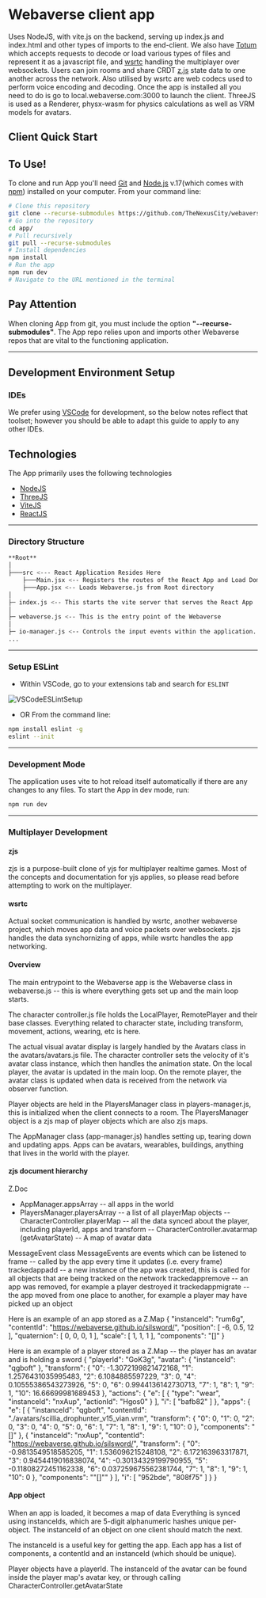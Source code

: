 # Webaverse client app

Uses NodeJS, with vite.js on the backend, serving up index.js and index.html and other types of imports to the end-client. We also have [Totum](https://github.com/webaverse/Totum/) which accepts requests to decode or load various types of files and represent it as a javascript file, and [wsrtc](https://github.com/webaverse/wsrtc/) handling the multiplayer over websockets. Users can join rooms and share CRDT [z.js](https://github.com/webaverse/zjs) state data to one another across the network. Also utilised by wsrtc are web codecs used to perform voice encoding and decoding.
Once the app is installed all you need to do is go to local.webaverse.com:3000 to launch the client. ThreeJS is used as a Renderer, physx-wasm for physics calculations as well as VRM models for avatars.

## Client Quick Start

## To Use!

To clone and run App you'll need [Git](https://git-scm.com) and [Node.js](https://nodejs.org/en/download/) v.17(which comes with [npm](http://npmjs.com)) installed on your computer. From your command line:

```bash
# Clone this repository
git clone --recurse-submodules https://github.com/TheNexusCity/webaverse-app
# Go into the repository
cd app/
# Pull recursively
git pull --recurse-submodules 
# Install dependencies
npm install
# Run the app
npm run dev
# Navigate to the URL mentioned in the terminal

```

## Pay Attention

When cloning App from git, you must include the option **"--recurse-submodules"**. The App repo relies upon and imports other Webaverse repos that are vital to the functioning application.

---

## Development Environment Setup

### IDEs

We prefer using [VSCode](https://code.visualstudio.com/download) for development, so the below notes reflect that toolset; however you should be able to adapt this guide to apply to any other IDEs.

## Technologies

The App primarily uses the following technologies

* [NodeJS](https://nodejs.org/)
* [ThreeJS](https://threejs.org/)
* [ViteJS](https://vitejs.dev/)
* [ReactJS](https://reactjs.org/)

---

### Directory Structure

```bash
**Root**
│
├───src <--- React Application Resides Here
	├───Main.jsx <-- Registers the routes of the React App and Load Dom
	├───App.jsx <-- Loads Webaverse.js from Root directory
│
├─ index.js <-- This starts the vite server that serves the React App
│
├─ webaverse.js <-- This is the entry point of the Webaverse
│
├─ io-manager.js <-- Controls the input events within the application.
...
```

---

### Setup ESLint

* Within VSCode, go to your extensions tab and search for `ESLINT`

![VSCodeESLintSetup](https://user-images.githubusercontent.com/51108458/144331775-2f5363d9-8d3f-4120-bb22-3308047c5605.png)

* OR From the command line:

```bash
npm install eslint -g
eslint --init
```

---

### Development Mode

The application uses vite to hot reload itself automatically if there are any changes to any files. To start the App in dev mode, run:

```bash
npm run dev
```

---
### Multiplayer Development

#### zjs
zjs is a purpose-built clone of yjs for multiplayer realtime games. Most of the concepts and documentation for yjs applies, so please read before attempting to work on the multiplayer.

#### wsrtc
Actual socket communication is handled by wsrtc, another webaverse project, which moves app data and voice packets over websockets. zjs handles the data synchornizing of apps, while wsrtc handles the app networking.

#### Overview
The main entrypoint to the Webaverse app is the Webaverse class in webaverse.js -- this is where everything gets set up and the main loop starts.

The character controller.js file holds the LocalPlayer, RemotePlayer and their base classes. Everything related to character state, including transform, movement, actions, wearing, etc is here.

The actual visual avatar display is largely handled by the Avatars class in the avatars/avatars.js file. The character controller sets the velocity of it's avatar class instance, which then handles the animation state. On the local player, the avatar is updated in the main loop. On the remote player, the avatar class is updated when data is received from the network via observer function.

Player objects are held in the PlayersManager class in players-manager.js, this is initialized when the client connects to a room. The PlayersManager object is a zjs map of player objects which are also zjs maps. 

The AppManager class (app-manager.js) handles setting up, tearing down and updating apps. Apps can be avatars, wearables, buildings, anything that lives in the world with the player.

#### zjs document hierarchy

Z.Doc
- AppManager.appsArray -- all apps in the world
- PlayersManager.playersArray -- a list of all playerMap objects
-- CharacterController.playerMap -- all the data synced about the player, including playerId, apps and transform
-- CharacterController.avatarmap (getAvatarState) -- A map of avatar data 

MessageEvent class
MessageEvents are events which can be listened to
frame -- called by the app every time it updates (i.e. every frame)
trackedappadd -- a new instance of the app was created, this is called for all objects that are being tracked on the network
trackedappremove -- an app was removed, for example a player destroyed it
trackedappmigrate -- the app moved from one place to another, for example a player may have picked up an object

Here is an example of an app stored as a Z.Map
{
    "instanceId": "rum6g",
    "contentId": "https://webaverse.github.io/silsword/",
    "position": [ -6, 0.5, 12 ],
    "quaternion": [ 0, 0, 0, 1 ],
    "scale": [ 1, 1, 1 ],
    "components": "[]"
}

Here is an example of a player stored as a Z.Map -- the player has an avatar and is holding a sword
{
    "playerId": "GoK3g",
    "avatar": { "instanceId": "qgboft" },
    "transform": {
        "0": -1.3072199821472168,
        "1": 1.2576431035995483,
        "2": 6.1084885597229,
        "3": 0,
        "4": 0.10555386543273926,
        "5": 0,
        "6": 0.9944136142730713,
        "7": 1,
        "8": 1,
        "9": 1,
        "10": 16.66699981689453
    },
    "actions": {
        "e": [
            {
                "type": "wear",
                "instanceId": "nxAup",
                "actionId": "Hgos0"
            }
        ],
        "i": [ "bafb82" ]
    },
    "apps": {
        "e": [
            {
                "instanceId": "qgboft",
                "contentId": "./avatars/scillia_drophunter_v15_vian.vrm",
                "transform": {
                    "0": 0,
                    "1": 0,
                    "2": 0,
                    "3": 0,
                    "4": 0,
                    "5": 0,
                    "6": 1,
                    "7": 1,
                    "8": 1,
                    "9": 1,
                    "10": 0
                },
                "components": "[]"
            },
            {
                "instanceId": "nxAup",
                "contentId": "https://webaverse.github.io/silsword/",
                "transform": {
                    "0": -0.9813549518585205,
                    "1": 1.536096215248108,
                    "2": 6.172163963317871,
                    "3": 0.9454419016838074,
                    "4": -0.30134329199790955,
                    "5": -0.11808272451162338,
                    "6": 0.037259675562381744,
                    "7": 1,
                    "8": 1,
                    "9": 1,
                    "10": 0
                },
                "components": "\"[]\""
            }
        ],
        "i": [ "952bde", "808f75" ]
    }
}

#### App object
When an app is loaded, it becomes a map of data
Everything is synced using instanceIds, which are 5-digit alphanumeric hashes unique per-object. The instanceId of an object on one client should match the next.

The instanceId is a useful key for getting the app. Each app has a list of components, a contentId and an instanceId (which should be unique).

Player objects have a playerId. The instanceId of the avatar can be found inside the player map's avatar key, or through calling CharacterController.getAvatarState
